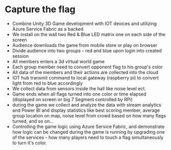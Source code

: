 # Capture the flag 
* Combine Unity 3D Game development with IOT devices and utilizing Azure Service Fabric as a backed
* We install on the wall two Red & Blue LED matrix one on each side of the screen
* Audience downloads the game from mobile store or play on browser
* Divide audience into two groups - red and blue upon login into created session
* All members enters a 3d virtual world game
* Each group member need to convert opponent flag to his group's color
* All data of the members and their actions are collected into the cloud
* IOT hub transmit command to local gateway (raspberry pi) to convert light from red to blue accordingly
* We collect data from sensors inside the hall like noise level ect.
* Game ends when all flags turned into one color or time elapsed (displayed on screen or big 7 Segment controlled by RPi)
* during the game we collect and analyze the data with stream analytics and Power BI and display statistics like best scoring member, average group location on map, noise level from crowd based on how many flags turned, and so on…
* Controlling the game logic using Azure Service Fabric, and demonstrate how logic can be changed during the game is running by upgrading one of the services - how many players need to touch a flag simultaneously to turn it's color.